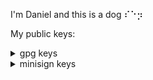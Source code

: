 I'm Daniel and this is a dog ⠎⠑⡲

My public keys:

<details>
<summary>gpg keys</summary>

```
-----BEGIN PGP PUBLIC KEY BLOCK-----

mDMEZ2V6TxYJKwYBBAHaRw8BAQdAo+k3BU6EASHIoCLWJ93k4lNCTelbWxrOC89s
EtpxAT20IkRhbmllbCBKIEhvZm1hbm4gPGRhbmllbEB0cnZ4Lm9yZz6IlQQTFgoA
PRYhBDO4ugcrRUy8D8SdUrgvEd0hFOftBQJnZXpPAhsDBQkJZgGABAsJCAcFFQoJ
CAsFFgIDAQACHgUCF4AACgkQuC8R3SEU5+38MwD/QsuH/w7yaaKC4XuuFgEatqRY
ZRRsXXHo4uZObbTMgoIBAJXYFw6aRX3P1etGmsoYRMIW+OJ6UNySkWbTsr+rpzUB
uDgEZ2V6TxIKKwYBBAGXVQEFAQEHQHpOEDxfq/6DnYGko9KWcamj8MBl9JfTF8Kq
/sQrwKkPAwEIB4h+BBgWCgAmFiEEM7i6BytFTLwPxJ1SuC8R3SEU5+0FAmdlek8C
GwwFCQlmAYAACgkQuC8R3SEU5+3r3AEAtscV+qiTxGXqjH+M38VN9eDtqST/OjFd
/jaRX1um72gBAPjVI/QEcJKUyh+sqOfucka+bIOh01CbOFmrlWs4rqsF
=LDlk
-----END PGP PUBLIC KEY BLOCK-----
```
</details>

<details>
<summary>minisign keys</summary>

```
RWRC6TZIHMQtZCM+iU14FP4aQizprUZbGomSRnWxinKgR6+PgDz/cHxp
```
</details>
